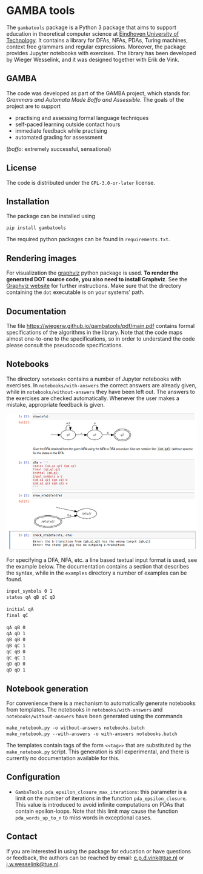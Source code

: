 # GAMBA tools

The `gambatools` package is a Python 3 package that aims to
support education in theoretical computer science at
[Eindhoven University of Technology](https://www.tue.nl/en/).
It contains a library for
DFAs, NFAs, PDAs, Turing machines, context free grammars and
regular expressions. Moreover, the package provides Jupyter notebooks with
exercises. The library has been developed by Wieger Wesselink,
and it was designed together with Erik de Vink.

## GAMBA
The code was developed as part of the GAMBA project, which stands for:
*Grammars and Automata Made Boffo and Assessible*. The goals of the project are
to support

* practising and assessing formal language techniques
* self-paced learning outside contact hours
* immediate feedback while practising
* automated grading for assessment 

(*boffo*: extremely successful, sensational)

## License
The code is distributed under the `GPL-3.0-or-later` license.

## Installation
The package can be installed using
```
pip install gambatools
```
The required python packages can be found in `requirements.txt`.

## Rendering images
For visualization the [graphviz](https://pypi.org/project/graphviz/) python
package is used. **To render the generated DOT source code, you also need to install
Graphviz**. See the [Graphviz website](https://graphviz.org/) for further instructions.
Make sure that the directory containing the `dot` executable is on your systems’ path. 

## Documentation
The file https://wiegerw.github.io/gambatools/pdf/main.pdf contains formal specifications
of the algorithms in the library. Note that the code maps almost one-to-one
to the specifications, so in order to understand the code please consult the
pseudocode specifications.

## Notebooks
The directory `notebooks` contains a number of Jupyter notebooks
with exercises. In `notebooks/with-answers` the correct answers are
already given, while in `notebooks/without-answers` they have been
left out. 
The answers to the exercises are checked automatically.
Whenever the user makes a mistake, appropriate feedback is given.

![NFA to DFA](doc/images/nfa2dfa.png)

For specifying a DFA, NFA, etc. a line based textual input format is used,
see the example below. The documentation contains a section that describes
the syntax, while in the `examples` directory a number of examples can be found.
```
input_symbols 0 1
states qA qB qC qD

initial qA
final qC

qA qB 0
qA qD 1
qB qB 0
qB qC 1
qC qB 0
qC qC 1
qD qD 0
qD qD 1
```

## Notebook generation
For convenience there is a mechanism to automatically generate notebooks from
templates.
The notebooks in `notebooks/with-answers` and `notebooks/without-answers`
have been generated using the commands
```
make_notebook.py -o without-answers notebooks.batch
make_notebook.py --with-answers -o with-answers notebooks.batch
```
The templates contain tags of the form `<<tag>>` that are substituted by
the `make_notebook.py` script. This generation is still experimental, and
there is currently no documentation available for this.

## Configuration

* `GambaTools.pda_epsilon_closure_max_iterations`:
this parameter is a limit on the number of iterations in the
function `pda_epsilon_closure`. This value is introduced to avoid infinite
computations on PDAs that contain epsilon-loops. Note that this limit may
cause the function `pda_words_up_to_n` to miss words in exceptional cases. 

## Contact
If you are interested in using the package for education or have questions
or feedback, the authors can be reached by email:
<e.p.d.vink@tue.nl> or <j.w.wesselink@tue.nl>.
